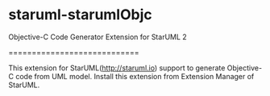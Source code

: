# staruml-starumlObjc
Objective-C Code Generator Extension for StarUML 2

============================

This extension for StarUML(http://staruml.io) support to generate Objective-C code from UML model. Install this extension from Extension Manager of StarUML.
